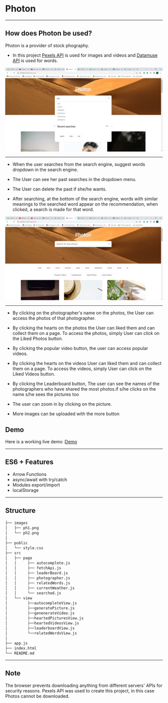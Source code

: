 # Photon

---

## How does Photon be used?

Photon is a provider of stock phography.

- In this project [Pexels API](https://www.pexels.com/api/) is used for images and videos and [Datamuse API](https://www.datamuse.com/api/) is used for words.

![Page view](./images/pt1.png)

---

- When the user searches from the search engine, suggest words dropdown in the search engine.

- The User can see her past searches in the dropdown menu.

- The User can delete the past if she/he wants.

- After searching, at the bottom of the search engine, words with similar meanings to the searched word appear on the recommendation, when clicked, a search is made for that word.

![Page view](./images/pt2.png)

---

- By clicking on the photographer's name on the photos, the User can access the photos of that photographer.

- By clicking the hearts on the photos the User can liked them and can collect them on a page. To access the photos, simply User can click on the Liked Photos button.

- By clicking the popular video button, the user can access popular videos.

- By clicking the hearts on the videos User can liked them and can collect them on a page. To access the videos, simply User can click on the Liked Videos button.

- By clicking the Leaderboard button, The user can see the names of the photographers who have shared the most photos.if s/he clicks on the name s/he sees the pictures too

- The user can zoom in by clicking on the picture.

- More images can be uploaded with the more button

## Demo

Here is a working live demo :[Demo](https://asiyegokalp.github.io/Photon/)

---

## ES6 + Features

- Arrow Functions
- async/await with try/catch
- Modules export/import
- localStorage

---

## Structure

```
├── images
│   ├── ph1.png
│   └── ph2.png
│
├── public
│   └── style.css
├── src
│   ├── page
│   │     ├── autocomplete.js
│   │     ├── fetchApi.js
│   │     ├── leaderBoard.js
│   │     ├── photographer.js
│   │     ├── relatedWords.js
│   │     ├── currentWeather.js
│   │     └── searched.js
│   └── view
│         ├──autocompleteView.js
│         ├──generatePicture.js
│         ├──genenerateVideo.js
│         ├──heartedPicturesView.js
│         ├──heartedVideosView.js
│         ├──leaderboardView.js
│         └──relatedWordsView.js
│
├── app.js
├── index.html
└── README.md

```

---

## Note

The browser prevents downloading anything from different servers' APIs for security reasons. Pexels API was used to create this project, in this case Photos cannot be downloaded.
